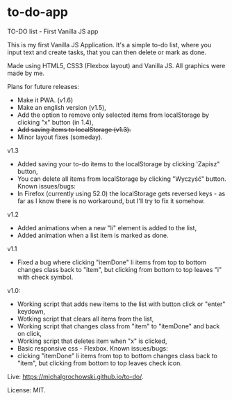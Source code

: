 # to-do-app
TO-DO list - First Vanilla JS app

This is my first Vanilla JS Application. It's a simple to-do list, where you input text and create tasks, that you can then delete or mark as done.

Made using HTML5, CSS3 (Flexbox layout) and Vanilla JS. All graphics were made by me.

Plans for future releases:
- Make it PWA. (v1.6)
- Make an english version (v1.5),
- Add the option to remove only selected items from localStorage by clicking "x" button (in 1.4),
- ~~Add saving items to localStorage (v1.3).~~
- Minor layout fixes (someday).

v1.3
- Added saving your to-do items to the localStorage by clicking 'Zapisz" button,
- You can delete all items from localStorage by clicking "Wyczyść" button.
Known issues/bugs:
- In Firefox (currently using 52.0) the localStorage gets reversed keys - as far as I know there is no workaround, but I'll try to fix it somehow.

v1.2
- Added animations when a new "li" element is added to the list,
- Added animation when a list item is marked as done.

v1.1
- Fixed a bug where clicking "itemDone" li items from top to bottom changes class back to "item", but clicking from bottom to top leaves "i" with check symbol.

v1.0:
- Working script that adds new items to the list with button click or "enter" keydown,
- Wotking script that clears all items from the list,
- Working script that changes class from "item" to "itemDone" and back on click,
- Working script that deletes item when "x" is clicked,
- Basic responsive css - Flexbox.
Known issues/bugs:
- clicking "itemDone" li items from top to bottom changes class back to "item", but clicking from bottom to top leaves check icon.

Live: https://michalgrochowski.github.io/to-do/. 

License: MIT.

